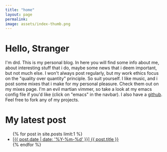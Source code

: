 ```yaml
---
title: "home"
layout: page
permalink:
image: assets/index-thumb.png
---
```


# Hello, Stranger

I'm drd.
This is my personal blog.
In here you will find some info about me, about interesting stuff that i do, maybe some news that i deem important, but not much else.  I won't always post regularly, but my work ethics focus on the "quality over quantity" principle. So suit yourself.
I like music, and i post some mixes that i make for my personal pleasure. Check them out on my mixes page.
I'm an evil martian vimmer, so take a look at my emacs config file if you'd like (click on "emacs" in the navbar).
I also have a [github](https://github.com/Dr-Dd "github"). Feel free to fork any of my projects.

# My latest post

<ul>
    {% for post in site.posts limit:1 %}
        <li>
            <a href="{{ post.url | relative_url }}">[{{ post.date | date: '%Y-%m-%d' }}] {{ post.title }}</a>
        </li>
    {% endfor %}
</ul>
